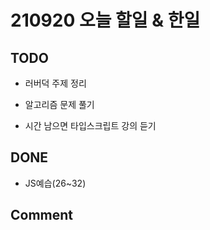 # 210920 오늘 할일 & 한일

## TODO

- 러버덕 주제 정리

- 알고리즘 문제 풀기

- 시간 남으면 타입스크립트 강의 듣기

## DONE

- JS예습(26~32)

## Comment
